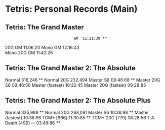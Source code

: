Tetris: Personal Records (Main)
==================================================

Tetris: The Grand Master
--------------------------------------------------
                                   GM  11:21:30 **
20G                                GM  11:06:20
Mono                               GM  12:16:43  
Mono   20G                         GM  11:42:26

Tetris: The Grand Master 2: The Absolute
--------------------------------------------------
Normal                                  318,246 **
Normal 20G                              232,494
Master                             S8  09:46:68 **
Master 20G                         S8  09:46:50
Master     (fastest)                   10:22:45
Master 20G (fastest)                   09:28:85

Tetris: The Grand Master 2: The Absolute Plus
--------------------------------------------------
Normal                                  335,988 **
Normal 20G                              268,091
Master                             S6  10:38:98 **
Master     (fastest)                   10:38:98
TGM+                       [966]       11:30:85 **
TGM+   20G                 [779]       08:28:56
T.A. Death                 [499]   --  03:49:86 **
